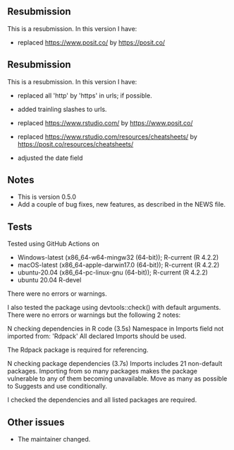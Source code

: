 ## Resubmission
This is a resubmission. In this version I have:

* replaced https://www.posit.co/ by https://posit.co/


## Resubmission
This is a resubmission. In this version I have:

* replaced all 'http' by 'https' in urls; if possible. 

* added trainling slashes to urls. 

* replaced https://www.rstudio.com/ by https://www.posit.co/  

* replaced https://www.rstudio.com/resources/cheatsheets/ by https://posit.co/resources/cheatsheets/

* adjusted the date field

## Notes

- This is version 0.5.0
- Add a couple of bug fixes, new features, as described in the NEWS file.

## Tests

Tested using GitHub Actions on 

* Windows-latest (x86_64-w64-mingw32 (64-bit)); R-current (R 4.2.2)
* macOS-latest (x86_64-apple-darwin17.0 (64-bit)); R-current (R 4.2.2)
* ubuntu-20.04 (x86_64-pc-linux-gnu (64-bit)); R-current (R 4.2.2)
* ubuntu 20.04 R-devel

There were no errors or warnings.


I also tested the package using devtools::check() with default arguments.
There were no errors or warnings but the following 2 notes:

N  checking dependencies in R code (3.5s) Namespace in Imports field not imported from: 'Rdpack'
     All declared Imports should be used.
     
The Rdpack package is required for referencing.

N  checking package dependencies (3.7s)
   Imports includes 21 non-default packages.
   Importing from so many packages makes the package vulnerable to any of
   them becoming unavailable.  Move as many as possible to Suggests and
   use conditionally.

I checked the dependencies and all listed packages are required.

## Other issues

- The maintainer changed.
